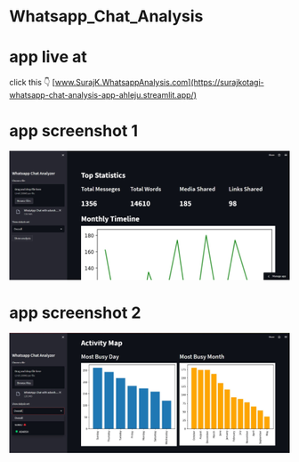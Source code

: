 # Whatsapp_Chat_Analysis

# app live at

click this 👇
[www.SurajK.WhatsappAnalysis.com](https://surajkotagi-whatsapp-chat-analysis-app-ahleju.streamlit.app/)

# app screenshot 1

![alt text](https://github.com/SurajKotagi/Whatsapp_Chat_Analysis/blob/main/images/one.jpg?raw=true)

# app screenshot 2

![alt text](https://github.com/SurajKotagi/Whatsapp_Chat_Analysis/blob/main/images/two.jpg?raw=true)
